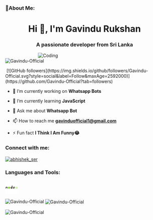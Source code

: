 ### 💫About Me:

<!--
**Gavindu-Official/Gavindu-Official** is a ✨ _special_ ✨ repository because its `README.md` (this file) appears on your GitHub profile.

Here are some ideas to get you started:

- 🔭 I’m currently working on ...**Whatsapp Bots**
- 🌱 I’m currently learning ...**JavaScript**
- 💬 Ask me about ...**Whatsapp Bot**
- 📫 How to reach me: ...**gavinduofficial1@gmail.com
- ⚡ Fun fact: ...**I Think I Am Funny**
-->
<h1 align="center">Hi 👋, I'm Gavindu Rukshan</h1>
<h3 align="center">A passionate developer from Sri Lanka</h3>
<img align="right" alt="Coding" width="400" src="https://i.imgur.com/JeOaL3l.jpg">

<p align="left"> <img src="https://komarev.com/ghpvc/?username=Gavindu-Official&label=Profile%20views&color=0e75b6&style=flat" alt="Gavindu-Official" /> </p>
 [![​GitHub followers​](https://img.shields.io/github/followers/Gavindu-Official.svg?style=social&label=Follow&maxAge=2592000)](https://github.com/Gavindu-Official?tab=followers) 

- 🔭 I’m currently working on **Whatsapp Bots**

- 🌱 I’m currently learning **JavaScript**

- 💬 Ask me about **Whatsapp Bot**

- 📫 How to reach me **gavinduofficial1@gmail.com**

- ⚡ Fun fact **I Think I Am Funny😂**

<h3 align="left">Connect with me:</h3>
<p align="left">
<a href="https://wa.me/94740538046" target="blank"><img align="center" src="https://www.citypng.com/public/uploads/preview/-416010329907nkigt074x.png" alt="abhishek_ser" height="30" width="40" /></a>

<h3 align="left">Languages and Tools:</h3>
<p align="left"> <a href="https://nodejs.org" target="_blank" rel="noreferrer"> <img src="https://raw.githubusercontent.com/devicons/devicon/master/icons/nodejs/nodejs-original-wordmark.svg" alt="nodejs" width="40" height="40"/> </a> </p>

<p><img align="left" src="https://github-readme-stats.vercel.app/api/top-langs?username=Gavindu-Official&show_icons=true&locale=en&layout=compact" alt="Gavindu-Official" /></p>

<p>&nbsp;<img align="center" src="https://github-readme-stats.vercel.app/api?username=Gavindu-Official&show_icons=true&locale=en" alt="Gavindu-Official" /></p>

<p><img align="center" src="https://github-readme-streak-stats.herokuapp.com/?user=Gavindu-Official&" alt="Gavindu-Official" /></p>
